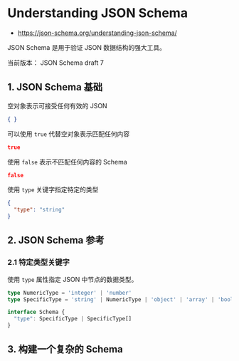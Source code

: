 # Understanding JSON Schema

- <https://json-schema.org/understanding-json-schema/>

JSON Schema 是用于验证 JSON 数据结构的强大工具。

当前版本： JSON Schema draft 7

## 1. JSON Schema 基础

空对象表示可接受任何有效的 JSON

```json
{ }
```

可以使用 `true` 代替空对象表示匹配任何内容

```json
true
```

使用 `false` 表示不匹配任何内容的 Schema

```json
false
```

使用 `type` 关键字指定特定的类型

```json
{
  "type": "string"
}
```


## 2. JSON Schema 参考

### 2.1 特定类型关键字

使用 `type` 属性指定 JSON 中节点的数据类型。

```ts
type NumericType = 'integer' | 'number'
type SpecificType = 'string' | NumericType | 'object' | 'array' | 'boolean' | 'null'

interface Schema {
  "type": SpecificType | SpecificType[]
}
```


## 3. 构建一个复杂的 Schema



